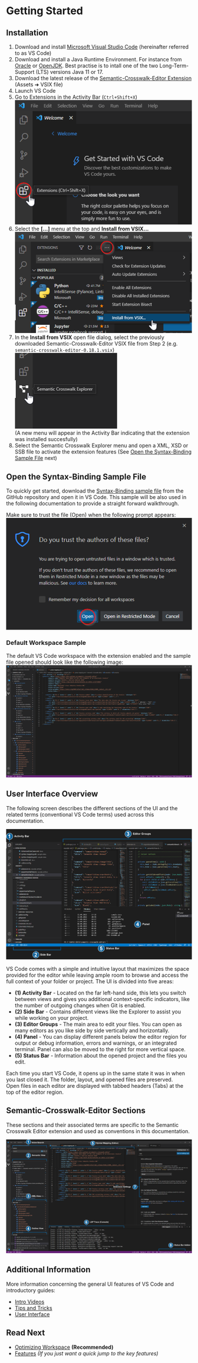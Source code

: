 # Getting Started

## Installation

1. Download and install [Microsoft Visual Studio Code](https://code.visualstudio.com/) (hereinafter referred to as VS Code)
2. Download and install a Java Runtime Environment. For instance from [Oracle](https://docs.oracle.com/goldengate/1212/gg-winux/GDRAD/java.htm#BGBFJHAB) or [OpenJDK](https://openjdk.java.net/install/). Best practise is to intall one of the two Long-Term-Support (LTS) versions Java 11 or 17.
3. Download the latest release of the [Semantic-Crosswalk-Editor Extension](https://github.com/DAPSI-IDISS/semantic-crosswalk-editor/releases/tag/v0.18.1) (Assets ➜ VSIX file)
4. Launch VS Code  
5. Go to Extensions in the Activity Bar (`Ctrl+Shift+X`)  
![ Welcome ](./images/welcome.png)
1. Select the **[...]** menu at the top and **Install from VSIX...**  
![ Install Extension ](./images/install_extension_user.png)
1. In the **Install from VSIX** open file dialog, select the previously downloaded Semantic-Crosswalk-Editor VSIX file from Step 2 (e.g. `semantic-crosswalk-editor-0.18.1.vsix`)  
![ Extension Installed ](./images/extension_installed.png)  
(A new menu will appear in the Activity Bar indicating that the extension was installed succesfully)
1. Select the Semantic Crosswalk Explorer menu and open a XML, XSD or SSB file to activate the extension features (See [Open the Syntax-Binding Sample File](#open-the-syntax-binding-sample-file) next)  

## Open the Syntax-Binding Sample File

To quickly get started, download the [Syntax-Binding sample file](./../sample-data/syntax-binding.syb) from the GitHub repository and open it in VS Code. This sample will be also used in the following documentation to provide a straight forward walkthrough.

Make sure to trust the file (Open) when the following prompt appears:  
![ Trust File ](./images/open_trust.png)

### Default Workspace Sample

The default VS Code workspace with the extension enabled and the sample file opened should look like the following image:  
![ Default Workspace ](./images/sample_default_workspace.png)  

## User Interface Overview

The following screen describes the different sections of the UI and the related terms (conventional VS Code terms) used across this documentation.

![ VSCode UI Overview ](./images/vscode_ui_new_overview.png)  

VS Code comes with a simple and intuitive layout that maximizes the space provided for the editor while leaving ample room to browse and access the full context of your folder or project. The UI is divided into five areas:

* **(1) Activity Bar** - Located on the far left-hand side, this lets you switch between views and gives you additional context-specific indicators, like the number of outgoing changes when Git is enabled.  
* **(2) Side Bar** - Contains different views like the Explorer to assist you while working on your project.  
* **(3) Editor Groups** - The main area to edit your files. You can open as many editors as you like side by side vertically and horizontally.  
* **(4) Panel** - You can display different panels below the editor region for output or debug information, errors and warnings, or an integrated terminal. Panel can also be moved to the right for more vertical space.  
* **(5) Status Bar** - Information about the opened project and the files you edit.  

Each time you start VS Code, it opens up in the same state it was in when you last closed it. The folder, layout, and opened files are preserved.  
Open files in each editor are displayed with tabbed headers (Tabs) at the top of the editor region.

## Semantic-Crosswalk-Editor Sections

These sections and their associated terms are specific to the Semantic Crosswalk Editor extension and used as conventions in this documentation.

![ Extension Sections ](./images/semantic-crosswalk-editor_sections.png)  

## Additional Information

More information concerning the general UI features of VS Code and introductory guides:

* [Intro Videos](https://code.visualstudio.com/docs/getstarted/introvideos)
* [Tips and Tricks](https://code.visualstudio.com/docs/getstarted/tips-and-tricks)
* [User Interface](https://code.visualstudio.com/docs/getstarted/userinterface)

## Read Next

* [Optimizing Workspace](OptimizingWorkspace.md) **(Recommended)**
* [Features](Features.md) *(If you just want a quick jump to the key features)*
